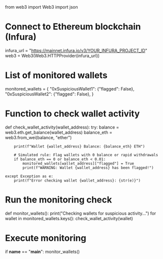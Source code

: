 from web3 import Web3
import json

# Connect to Ethereum blockchain (Infura)
infura_url = "https://mainnet.infura.io/v3/YOUR_INFURA_PROJECT_ID"
web3 = Web3(Web3.HTTPProvider(infura_url))

# List of monitored wallets
monitored_wallets = {
    "0xSuspiciousWallet1": {"flagged": False},
    "0xSuspiciousWallet2": {"flagged": False},
}

# Function to check wallet activity
def check_wallet_activity(wallet_address):
    try:
        balance = web3.eth.get_balance(wallet_address)
        balance_eth = web3.from_wei(balance, "ether")

        print(f"Wallet {wallet_address} Balance: {balance_eth} ETH")

        # Simulated rule: Flag wallets with 0 balance or rapid withdrawals
        if balance_eth == 0 or balance_eth < 0.01:
            monitored_wallets[wallet_address]["flagged"] = True
            print(f"WARNING: Wallet {wallet_address} has been flagged!")

    except Exception as e:
        print(f"Error checking wallet {wallet_address}: {str(e)}")

# Run the monitoring check
def monitor_wallets():
    print("Checking wallets for suspicious activity...")
    for wallet in monitored_wallets.keys():
        check_wallet_activity(wallet)

# Execute monitoring
if __name__ == "__main__":
    monitor_wallets()
